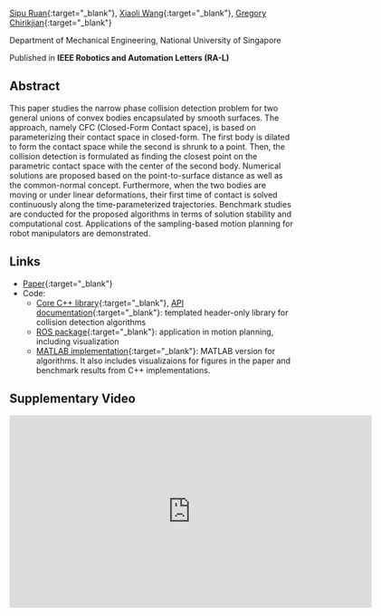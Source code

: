 [Sipu Ruan](https://ruansp.github.io/){:target="_blank"}, [Xiaoli Wang](https://github.com/lily983){:target="_blank"}, [Gregory Chirikjian](https://www.eng.nus.edu.sg/me/staff/chirikjian-gregory-s/){:target="_blank"}

Department of Mechanical Engineering, National University of Singapore

Published in __IEEE Robotics and Automation Letters (RA-L)__

## Abstract
This paper studies the narrow phase collision detection problem for two general unions of convex bodies encapsulated by smooth surfaces. The approach, namely CFC (Closed-Form Contact space), is based on parameterizing their contact space in closed-form. The first body is dilated to form the contact space while the second is shrunk to a point. Then, the collision detection is formulated as finding the closest point on the parametric contact space with the center of the second body. Numerical solutions are proposed based on the point-to-surface distance as well as the common-normal concept. Furthermore, when the two bodies are moving or under linear deformations, their first time of contact is solved continuously along the time-parameterized trajectories. Benchmark studies are conducted for the proposed algorithms in terms of solution stability and computational cost. Applications of the sampling-based motion planning for robot manipulators are demonstrated.

## Links
- [Paper](https://ieeexplore.ieee.org/document/9829274){:target="_blank"}
- Code: 
  - [Core C++ library](https://github.com/ChirikjianLab/cfc-collision.git){:target="_blank"}, [API documentation]({{site.baseurl}}/resources/doc/v0.1.0){:target="_blank"}: templated header-only library for collision detection algorithms
  - [ROS package](https://github.com/ChirikjianLab/cfc_collision_ros.git){:target="_blank"}: application in motion planning, including visualization
  - [MATLAB implementation](https://github.com/ChirikjianLab/cfc-collision-matlab.git){:target="_blank"}: MATLAB version for algorithms. It also includes visualizaions for figures in the paper and benchmark results from C++ implementations.

## Supplementary Video
<iframe width="640" height="340" src="https://www.youtube.com/embed/qcjZRinQ66k" title="YouTube video player" frameborder="0" allow="accelerometer; autoplay; clipboard-write; encrypted-media; gyroscope; picture-in-picture" allowfullscreen></iframe>
